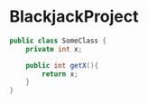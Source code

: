 # BlackjackProject


```java
public class SomeClass {
	private int x;

	public int getX(){
		return x;
	}
}
```